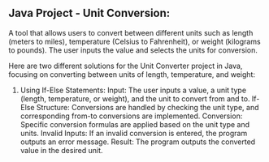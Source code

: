 ## Java Project - Unit Conversion:

A tool that allows users to convert between different units such as length (meters to miles), temperature (Celsius to Fahrenheit), or weight (kilograms to pounds). The user inputs the value and selects the units for conversion.

Here are two different solutions for the Unit Converter project in Java, focusing on converting between units of length, temperature, and weight:

1. Using If-Else Statements: 
Input: The user inputs a value, a unit type (length, temperature, or weight), and the unit to convert from and to.
If-Else Structure: Conversions are handled by checking the unit type, and corresponding from-to conversions are implemented.
Conversion: Specific conversion formulas are applied based on the unit type and units.
Invalid Inputs: If an invalid conversion is entered, the program outputs an error message.
Result: The program outputs the converted value in the desired unit.
